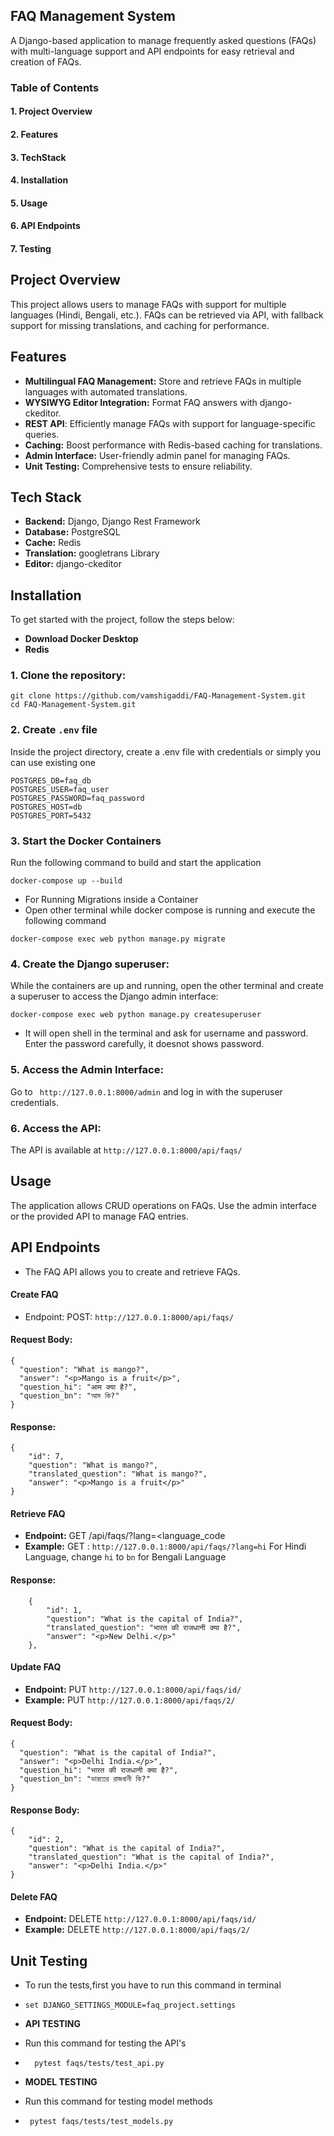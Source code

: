 ## FAQ Management System
A Django-based application to manage frequently asked questions (FAQs) with multi-language support and API endpoints for easy retrieval and creation of FAQs.

### Table of Contents

#### 1. Project Overview
#### 2. Features
#### 3. TechStack
#### 4. Installation 
#### 5. Usage
#### 6. API Endpoints
#### 7. Testing

## Project Overview
This project allows users to manage FAQs with support for multiple languages (Hindi, Bengali, etc.). FAQs can be retrieved via API, with fallback support for missing translations, and caching for performance.
## Features
- **Multilingual FAQ Management:** Store and retrieve FAQs in multiple languages with automated translations.
- **WYSIWYG Editor Integration:** Format FAQ answers with django-ckeditor.
- **REST API**: Efficiently manage FAQs with support for language-specific queries.
- **Caching:** Boost performance with Redis-based caching for translations.
- **Admin Interface:** User-friendly admin panel for managing FAQs.
- **Unit Testing:** Comprehensive tests to ensure reliability.

## Tech Stack
- **Backend:** Django, Django Rest Framework
- **Database:** PostgreSQL
- **Cache:** Redis
- **Translation:** googletrans Library
- **Editor:** django-ckeditor

## Installation
To get started with the project, follow the steps below:
- **Download Docker Desktop**
- **Redis**
### 1. Clone the repository:
```
git clone https://github.com/vamshigaddi/FAQ-Management-System.git
cd FAQ-Management-System.git
```
### 2. Create ```.env``` file
Inside the project directory, create a .env file with credentials or simply you can use existing one
```
POSTGRES_DB=faq_db
POSTGRES_USER=faq_user
POSTGRES_PASSWORD=faq_password
POSTGRES_HOST=db
POSTGRES_PORT=5432
```
### 3. Start the Docker Containers
Run the following command to build and start the application
```
docker-compose up --build
```
- For Running Migrations inside a Container
- Open other terminal while docker compose is running and execute the following command
```
docker-compose exec web python manage.py migrate
 ```
### 4. Create the Django superuser:
While the containers are up and running, open the other terminal and create a superuser to access the Django admin interface:
```
docker-compose exec web python manage.py createsuperuser
```
- It will open shell in the terminal and ask for username and password. Enter the password carefully, it doesnot shows password.
### 5. Access the Admin Interface:
Go to ``` http://127.0.0.1:8000/admin``` and log in with the superuser credentials.
### 6. Access the API:
The API is available at ``` http://127.0.0.1:8000/api/faqs/ ```
## Usage
The application allows CRUD operations on FAQs. Use the admin interface or the provided API to manage FAQ entries.

## API Endpoints
- The FAQ API allows you to create and retrieve FAQs.
#### Create FAQ
- Endpoint: POST: ```http://127.0.0.1:8000/api/faqs/```
#### Request Body:
```
{
  "question": "What is mango?",
  "answer": "<p>Mango is a fruit</p>",
  "question_hi": "आम क्या है?",
  "question_bn": "আম কি?"
}
```
#### Response:
```
{
    "id": 7,
    "question": "What is mango?",
    "translated_question": "What is mango?",
    "answer": "<p>Mango is a fruit</p>"
}
```
#### Retrieve FAQ
- **Endpoint:** GET /api/faqs/?lang=<language_code
- **Example:**  GET : ```http://127.0.0.1:8000/api/faqs/?lang=hi``` For Hindi Language, change `hi` to `bn` for Bengali Language
#### Response:
```
    {
        "id": 1,
        "question": "What is the capital of India?",
        "translated_question": "भारत की राजधानी क्या है?",
        "answer": "<p>New Delhi.</p>"
    },
```
#### Update FAQ
- **Endpoint:** PUT ``` http://127.0.0.1:8000/api/faqs/id/ ```
- **Example:** PUT ```http://127.0.0.1:8000/api/faqs/2/```
#### Request Body:
````
{
  "question": "What is the capital of India?",
  "answer": "<p>Delhi India.</p>",
  "question_hi": "भारत की राजधानी क्या है?",
  "question_bn": "ভারতের রাজধানী কি?"
}
````
#### Response Body:
```
{
    "id": 2,
    "question": "What is the capital of India?",
    "translated_question": "What is the capital of India?",
    "answer": "<p>Delhi India.</p>"
}
```
#### Delete FAQ
- **Endpoint:** DELETE ``` http://127.0.0.1:8000/api/faqs/id/ ```
- **Example:** DELETE ```http://127.0.0.1:8000/api/faqs/2/```

## Unit Testing
- To run the tests,first you have to run this command in terminal
- ```set DJANGO_SETTINGS_MODULE=faq_project.settings```

- **API TESTING**
- Run this command for testing the API's
- ```   pytest faqs/tests/test_api.py  ```
- **MODEL TESTING**
- Run this command for testing model methods
- ```  pytest faqs/tests/test_models.py  ```
